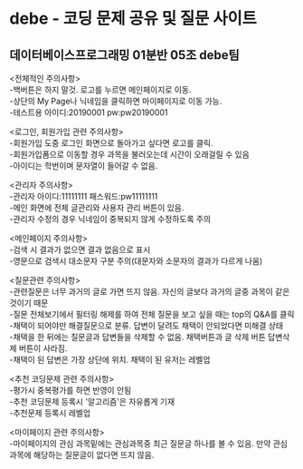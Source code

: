 # debe - 코딩 문제 공유 및 질문 사이트
## 데이터베이스프로그래밍 01분반 05조 debe팀
<전체적인 주의사항>  
-백버튼은 하지 말것. 로고를 누르면 메인페이지로 이동.   
-상단의 My Page나 닉네임을 클릭하면 마이페이지로 이동 가능.   
-테스트용 아이디:20190001 pw:pw20190001  

<로그인, 회원가입 관련 주의사항>  
-회원가입 도중 로그인 화면으로 돌아가고 싶다면 로고를 클릭.  
-회원가입폼으로 이동할 경우 과목을 불러오는데 시간이 오래걸릴 수 있음  
-아이디는 학번이며 문자열이 들어갈 수 없음.   
 
<관리자 주의사항>  
-관리자 아이디:11111111 패스워드:pw11111111  
-메인 화면에 전체 글관리와 사용자 관리 버튼이 있음.   
-관리자 수정의 경우 닉네임이 중복되지 않게 수정하도록 주의  

<메인페이지 주의사항>  
-검색 시 결과가 없으면 결과 없음으로 표시  
-영문으로 검색시 대소문자 구분 주의(대문자와 소문자의 결과가 다르게 나옴)  

<질문관련 주의사항>  
-관련질문은 너무 과거의 글로 가면 뜨지 않음. 자신의 글보다 과거의 글중 과목이 같은것이기 때문    
-질문 전체보기에서 필터링 해제를 하여 전체 질문을 보고 싶을 때는 top의 Q&A를 클릭    
-채택이 되어야만 해결질문으로 분류. 답변이 달려도 채택이 안되었다면 미해결 상태    
-채택을 한 뒤에는 질문글과 답변들을 삭제할 수 없음. 채택버튼과 글 삭제 버튼 답변삭제 버튼이 사라짐.    
-채택이 된 답변은 가장 상단에 위치. 채택이 된 유저는 레벨업    

<추천 코딩문제 관련 주의사항>    
-평가시 중복평가를 하면 반영이 안됨    
-추천 코딩문제 등록시 '알고리즘'은 자유롭게 기재  
-추천문제 등록시 레벨업  


<마이페이지 관련 주의사항>  
-마이페이지의 관심 과목밑에는 관심과목중 최근 질문글 하나를 볼 수 있음. 만약 관심과목에 해당하는
질문글이 없다면 뜨지 않음.
 
